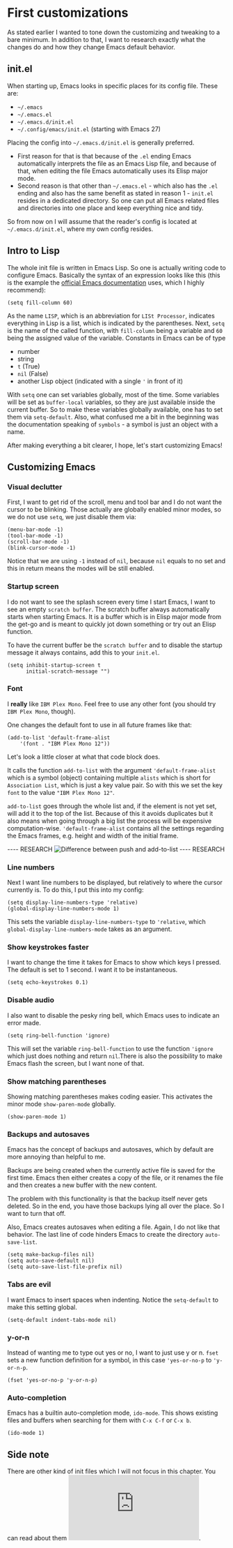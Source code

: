 # First customizations

As stated earlier I wanted to tone down the customizing and tweaking to a bare minimum. In addition to that, I want to research exactly what the changes do and how they change Emacs default behavior.  

## init.el

When starting up, Emacs looks in specific places for its config file. These are:

- `~/.emacs`
- `~/.emacs.el`
- `~/.emacs.d/init.el`
- `~/.config/emacs/init.el` (starting with Emacs 27)  

Placing the config into `~/.emacs.d/init.el` is generally preferred.  

- First reason for that is that because of the `.el` ending Emacs automatically interprets the file as an Emacs Lisp file, and because of that, when editing the file Emacs automatically uses its Elisp major mode.  
- Second reason is that other than `~/.emacs.el` - which also has the `.el` ending and also has the same benefit as stated in reason 1 - `init.el` resides in a dedicated directory. So one can put all Emacs related files and directories into one place and keep everything nice and tidy.

So from now on I will assume that the reader's config is located at `~/.emacs.d/init.el`, where my own config resides.

## Intro to Lisp

The whole init file is written in Emacs Lisp. So one is actually writing code to configure Emacs. Basically the syntax of an expression looks like this (this is the example the [official Emacs documentation](https://www.gnu.org/software/emacs/manual/html_node/emacs/Init-Syntax.html#Init-Syntax) uses, which I highly recommend):

`(setq fill-column 60)`  

As the name `LISP`, which is an abbreviation for `LISt Processor`, indicates everything in Lisp is a list, which is indicated by the parentheses. Next, `setq` is the name of the called function, with `fill-column` being a variable and `60` being the assigned value of the variable. Constants in Emacs can be of type  

- number
- string
- `t` (True)
- `nil` (False)
- another Lisp object (indicated with a single `'` in front of it)

With `setq` one can set variables globally, most of the time. Some variables will be set as `buffer-local` variables, so they are just available inside the current buffer. So to make these variables globally available, one has to set them via `setq-default`. Also, what confused me a bit in the beginning was the documentation speaking of `symbols` - a symbol is just an object with a name. 

After making everything a bit clearer, I hope, let's start customizing Emacs!

## Customizing Emacs

### Visual declutter 

First, I want to get rid of the scroll, menu and tool bar and I do not want the cursor to be blinking. Those actually are globally enabled minor modes, so we do not use `setq`, we just disable them via:   

```
(menu-bar-mode -1)
(tool-bar-mode -1)
(scroll-bar-mode -1)
(blink-cursor-mode -1)
```

Notice that we are using `-1` instead of `nil`, because `nil` equals to no set and this in return means the modes will be still enabled.

### Startup screen

I do not want to see the splash screen every time I start Emacs, I want to see an empty `scratch buffer`. The scratch buffer always automatically starts when starting Emacs. It is a buffer which is in Elisp major mode from the get-go and is meant to quickly jot down something or try out an Elisp function.  

To have the current buffer be the `scratch buffer` and to disable the startup message it always contains, add this to your `init.el`. 

```
(setq inhibit-startup-screen t
      initial-scratch-message "")
```

### Font

I **really** like `IBM Plex Mono`. Feel free to use any other font (you should try `IBM Plex Mono`, though).

One changes the default font to use in all future frames like that:

```
(add-to-list 'default-frame-alist
    '(font . "IBM Plex Mono 12"))
```

Let's look a little closer at what that code block does.

It calls the function `add-to-list` with the argument `'default-frame-alist` which is a symbol (object) containing multiple `alists` which is short for `Association List`, which is just a key value pair. So with this we set the key `font` to the value `"IBM Plex Mono 12"`.

`add-to-list` goes through the whole list and, if the element is not yet set, will add it to the top of the list. Because of this it avoids duplicates but it also means when going through a big list the process will be expensive computation-wise. `'default-frame-alist` contains all the settings regarding the Emacs frames, e.g. height and width of the initial frame. 

---- RESEARCH
![Difference between push and add-to-list](https://emacs.stackexchange.com/questions/7389/whats-the-difference-between-push-and-add-to-list/7392)
---- RESEARCH

### Line numbers

Next I want line numbers to be displayed, but relatively to where the cursor currently is. To do this, I put this into my config:

```
(setq display-line-numbers-type 'relative)
(global-display-line-numbers-mode 1)
```

This sets the variable `display-line-numbers-type` to `'relative`, which `global-display-line-numbers-mode` takes as an argument.  

### Show keystrokes faster  

I want to change the time it takes for Emacs to show which keys I pressed. The default is set to 1 second. I want it to be instantaneous. 

```
(setq echo-keystrokes 0.1)
```

### Disable audio

I also want to disable the pesky ring bell, which Emacs uses to indicate an error made. 

```
(setq ring-bell-function 'ignore)
```

This will set the variable `ring-bell-function` to use the function `'ignore` which just does nothing and return `nil`.There is also the possibility to make Emacs flash the screen, but I want none of that.  

### Show matching parentheses

Showing matching parentheses makes coding easier. This activates the minor mode `show-paren-mode` globally.

```
(show-paren-mode 1)
```

### Backups and autosaves

Emacs has the concept of backups and autosaves, which by default are more annoying than helpful to me. 

Backups are being created when the currently active file is saved for the first time. Emacs then either creates a copy of the file, or it renames the file and then creates a new buffer with the new content. 

The problem with this functionality is that the backup itself never gets deleted. So in the end, you have those backups lying all over the place. So I want to turn that off.

Also, Emacs creates autosaves when editing a file. Again, I do not like that behavior. The last line of code hinders Emacs to create the directory `auto-save-list`.

```
(setq make-backup-files nil)
(setq auto-save-default nil)
(setq auto-save-list-file-prefix nil)
```

### Tabs are evil

I want Emacs to insert spaces when indenting. Notice the `setq-default` to make this setting global.

```
(setq-default indent-tabs-mode nil)
```

### y-or-n
Instead of wanting me to type out yes or no, I want to just use y or n. `fset` sets a new function definition for a symbol, in this case `'yes-or-no-p` to `'y-or-n-p`.

```
(fset 'yes-or-no-p 'y-or-n-p)
```

### Auto-completion

Emacs has a builtin auto-completion mode, `ido-mode`. This shows existing files and buffers when searching for them with `C-x C-f` or `C-x b`.

```
(ido-mode 1)
```

## Side note
There are other kind of init files which I will not focus in this chapter. You can read about them ![here](https://www.gnu.org/software/emacs/manual/html_node/eintr/Site_002dwide-Init.html).
